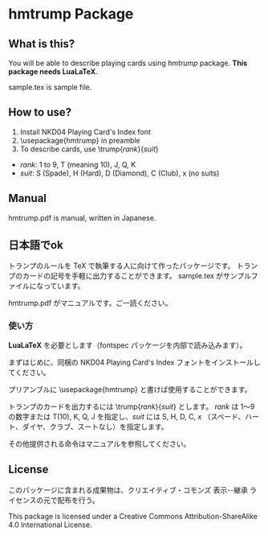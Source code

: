 # hmtrump Package

## What is this?

You will be able to describe playing cards using *hmtrump* package.
**This package needs LuaLaTeX**.

sample.tex is sample file.

## How to use?

1. Install NKD04 Playing Card's Index font
1. \usepackage{hmtrump} in preamble
1. To describe cards, use \trump{*rank*}{*suit*}

+ *rank*: 1 to 9, T (meaning 10), J, Q, K
+ *suit*: S (Spade), H (Hard), D (Diamond), C (Club), x (no suits)

## Manual

hmtrump.pdf is manual, written in Japanese.

## 日本語でok

トランプのルールを TeX で執筆する人に向けて作ったパッケージです。
トランプのカードの記号を手軽に出力することができます。
sample.tex がサンプルファイルになっています。

hmtrump.pdf がマニュアルです。ご一読ください。

### 使い方

**LuaLaTeX** を必要とします（fontspec パッケージを内部で読み込みます）。

まずはじめに、同梱の NKD04 Playing Card's Index フォントをインストールしてください。

プリアンブルに \usepackage{hmtrump} と書けば使用することができます。

トランプのカードを出力するには \trump{*rank*}{*suit*} とします。
*rank* は 1〜9 の数字または T(10), K, Q, J を指定し、*suit* には S, H, D, C, x
（スペード、ハート、ダイヤ、クラブ、スートなし）を指定します。

その他提供される命令はマニュアルを参照してください。

## License

このパッケージに含まれる成果物は、クリエイティブ・コモンズ 表示--継承
ライセンスの元で配布を行う。

This package is licensed under a Creative Commons Attribution-ShareAlike
4.0 International License.
